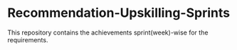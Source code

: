 # Recommendation-Upskilling-Sprints
This repository contains the achievements sprint(week)-wise for the requirements. 
